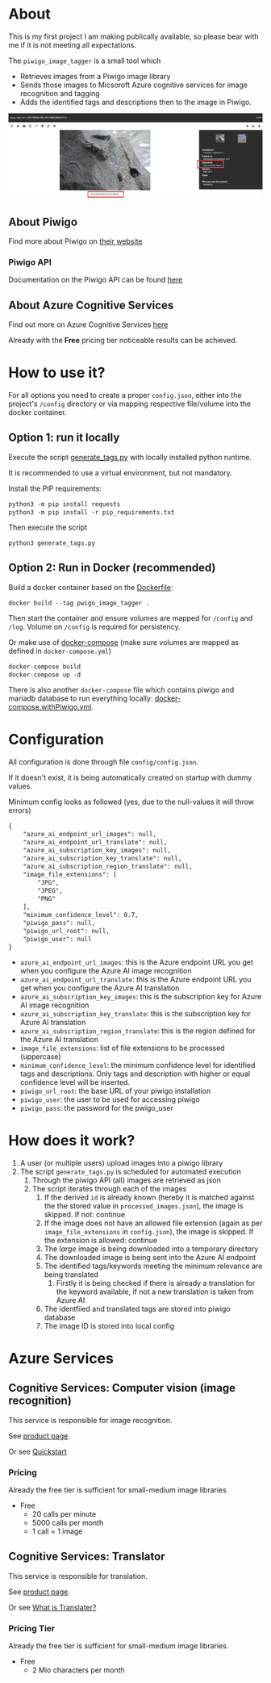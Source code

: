 # About
This is my first project I am making publically available, so please bear with me if it is not meeting all expectations.

The `piwigo_image_tagger` is a small tool which 
* Retrieves images from a Piwigo image library
* Sends those images to Micsoroft Azure cognitive services for image recognition and tagging
* Adds the identified tags and descriptions then to the image in Piwigo.

![result in piwigo](readme_images/2021-12-30_09-39-36.png)


## About Piwigo
Find more about Piwigo on [their website](http://piwigo.org/)

### Piwigo API
Documentation on the Piwigo API can be found [here](https://your-piwigo-installation/tools/ws.htm)

## About Azure Cognitive Services
Find out more on Azure Cognitive Services [here](https://azure.microsoft.com/en-us/services/cognitive-services)

Already with the **Free** pricing tier noticeable results can be achieved.

# How to use it?

For all options you need to create a proper `config.json`, either into the project's `/config` directory or via mapping respective file/volume into the docker container.

## Option 1: run it locally

Execute the script [generate_tags.py](generate_tags.py) with locally installed python runtime.

It is recommended to use a virtual environment, but not mandatory.


Install the PIP requirements:
```
python3 -m pip install requests
python3 -m pip install -r pip_requirements.txt
```

Then execute the script 
```
python3 generate_tags.py
```
## Option 2: Run in Docker (recommended)
 Build a docker container based on the [Dockerfile](Dockerfile):
 ```
 docker build --tag pwigo_image_tagger .
 ``` 

 Then start the container and ensure volumes are mapped for `/config` and `/log`. Volume on `/config` is required for persistency.

 Or make use of [docker-compose](docker-compose.yml) (make sure volumes are mapped as defined in `docker-compose.yml`)
 ```
 docker-compose build
 docker-compose up -d
 ```

 There is also another `docker-compose` file which contains piwigo and mariadb database to run everything locally: [docker-compose.withPiwigo.yml](docker-compose.withPiwigo.yml).

# Configuration
All configuration is done through file `config/config.json`. 

If it doesn't exist, it is being automatically created on startup with dummy values.

Minimum config looks as followed (yes, due to the null-values it will throw errors)
```
{
    "azure_ai_endpoint_url_images": null,
    "azure_ai_endpoint_url_translate": null,
    "azure_ai_subscription_key_images": null,
    "azure_ai_subscription_key_translate": null,
    "azure_ai_subscription_region_translate": null,
    "image_file_extensions": [
        "JPG",
        "JPEG",
        "PNG"
    ],
    "minimum_confidence_level": 0.7,
    "piwigo_pass": null,
    "piwigo_url_root": null,
    "piwigo_user": null
}
```
* `azure_ai_endpoint_url_images`: this is the Azure endpoint URL you get when you configure the Azure AI image recognition
* `azure_ai_endpoint_url_translate`: this is the Azure endpoint URL you get when you configure the Azure AI translation
* `azure_ai_subscription_key_images`: this is the subscription key for Azure AI image recognition
* `azure_ai_subscription_key_translate`: this is the subscription key for Azure AI translation
* `azure_ai_subscription_region_translate`: this is the region defined for the Azure AI translation
* `image_file_extensions`: list of file extensions to be processed (uppercase)
* `minimum_confidence_level`: the minimum confidence level for identified tags and descriptions. Only tags and description with higher or equal confidence level will be inserted.
* `piwigo_url_root`: the base URL of your piwigo installation
* `piwigo_user`: the user to be used for accessing piwigo
* `piwigo_pass`: the password for the pwigo_user


# How does it work?

1. A user (or multiple users) upload images into a piwigo library
2. The script `generate_tags.py` is scheduled for automated execution
   1. Through the piwigo API (all) images are retrieved as json
   2. The script iterates through each of the images
      1. If the derived `id` is already known (hereby it is matched against the the stored value in `processed_images.json`), the image is skipped. If not: continue
      2. If the image does not have an allowed file extension (again as per `image_file_extensions` in `config.json`), the image is skipped. If the extension is allowed: continue
      3. The *large* image is being downloaded into a temporary directory
      4. The downloaded image is being sent into the Azure AI endpoint
      5. The identified tags/keywords meeting the minimum relevance are being translated
         1. Firstly it is being checked if there is already a translation for the keyword available, if not a new translation is taken from Azure AI
      6. The identfiied and translated tags are stored into piwigo database
      7. The image ID is stored into local config

# Azure Services
## Cognitive Services: Computer vision (image recognition)

This service is responsible for image recognition.

See [product page](https://azure.microsoft.com/en-us/services/cognitive-services/computer-vision/#overview).

Or see [Quickstart](https://docs.microsoft.com/en-gb/azure/cognitive-services/Computer-vision/quickstarts-sdk/client-library?pivots=programming-language-python&tabs=visual-studio)

### Pricing
Already the free tier is sufficient for small-medium image libraries
* Free
    * 20 calls per minute
    * 5000 calls per month
    * 1 call = 1 image

## Cognitive Services: Translator
This service is responsible for translation.

See [product page](https://azure.microsoft.com/en-us/services/cognitive-services/translator/#overview).

Or see [What is Translater?](https://docs.microsoft.com/en-gb/azure/cognitive-services/translator/translator-overview?WT.mc_id=Portal-Microsoft_Azure_ProjectOxford)

### Pricing Tier
Already the free tier is sufficient for small-medium image libraries.
* Free
    * 2 Mio characters per month